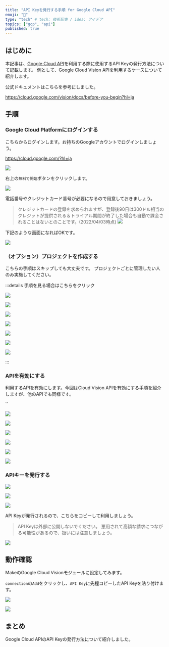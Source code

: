 ```yaml
---
title: "API Keyを発行する手順 for Google Cloud API"
emoji: "🔑"
type: "tech" # tech: 技術記事 / idea: アイデア
topics: ["gcp", "api"]
published: true
---
```


## はじめに

本記事は、[Google Cloud API](https://cloud.google.com/apis/docs/overview?hl=ja)を利用する際に使用するAPI Keyの発行方法について記載します。
例として、Google Cloud Vision APIを利用するケースについて紹介します。

公式ドキュメントはこちらを参考にしました。

https://cloud.google.com/vision/docs/before-you-begin?hl=ja

## 手順

### Google Cloud Platformにログインする

こちらからログインします。お持ちのGoogleアカウントでログインしましょう。

https://cloud.google.com/?hl=ja

![](https://i.gyazo.com/e210b3a45385cb7a6ee6ef3e01816cf8.png)

右上の`無料で開始`ボタンをクリックします。

![](https://i.gyazo.com/054e50e9594ab6bf3abea5605dff85b0.png)

電話番号やクレジットカード番号が必要になるので用意しておきましょう。

> クレジットカードの登録を求められますが、登録後90日は300ドル相当のクレジットが提供される＆トライアル期間が終了した場合も自動で課金されることはないとのことです。(2022/04/03時点)
> ![](https://i.gyazo.com/48ea9a36a06b585b234912697c2c50ae.png)

下記のような画面になればOKです。

![](https://i.gyazo.com/90cac42bd9b4d6b81f3f8a3cba1ee13a.png)

### （オプション）プロジェクトを作成する

こちらの手順はスキップしても大丈夫です。
プロジェクトごとに管理したい人のみ実施してください。

:::details 手順を見る場合はこちらをクリック

![](https://i.gyazo.com/ce2e8b9d01e87f3f504c1d12f74f3217.png)

![](https://i.gyazo.com/67fbdcbef2dc44cfcc08999aebbc0241.png)

![](https://i.gyazo.com/ea6b26cf521b60738a41ad32989812e3.png)

![](https://i.gyazo.com/e2ff34c596df6f92cf80e9467e24a5a8.png)

![](https://i.gyazo.com/e62df92cfa50cfa196fbd1b6d42e37b2.png)

![](https://i.gyazo.com/e9c33b0d88bfdf801ae06c9123970b8e.png)

![](https://i.gyazo.com/abca27cadbd3ea7c4c4586156e7e6750.png)

:::

### APIを有効にする

利用するAPIを有効にします。今回はCloud Vision APIを有効にする手順を紹介しますが、他のAPIでも同様です。

``

![](https://i.gyazo.com/07d68e17170de4a63f231336897734d2.png)

![](https://i.gyazo.com/6745877bf80322b1fbb2adea3b0b56e2.png)

![](https://i.gyazo.com/c613836594f1b5603a9f52612f9b016d.png)

![](https://i.gyazo.com/12dd241dacce15fe079b4ad9b9e150db.png)

![](https://i.gyazo.com/607f469a4a1182180d5bdb13cce1b9be.png)

![](https://i.gyazo.com/81bb40d022b12090b8788e690a64fba4.png)

### APIキーを発行する

![](https://i.gyazo.com/5c35d0dd06f566effb53ab1355547500.png)

![](https://i.gyazo.com/76b88ad0dad0baf232fc19997e342d72.png)

![](https://i.gyazo.com/cfdfc48bb5b26c5bd249b25b200917aa.png)

API Keyが発行されるので、こちらをコピーして利用しましょう。

> API Keyは外部に公開しないでください。
> 悪用されて高額な請求につながる可能性があるので、扱いには注意しましょう。

![](https://i.gyazo.com/882c1d0965f354f042c044312d3cd771.png)

## 動作確認

MakeのGoogle Cloud Visionモジュールに設定してみます。

`connection`の`Add`をクリックし、`API Key`に先程コピーしたAPI Keyを貼り付けます。

![](https://i.gyazo.com/8acf487a9de0ea71a0ada10931a87c2a.png)

![](https://i.gyazo.com/514b93f82e76f94f2dd367c1486c365c.png)



## まとめ

Google Cloud APIのAPI Keyの発行方法について紹介しました。

